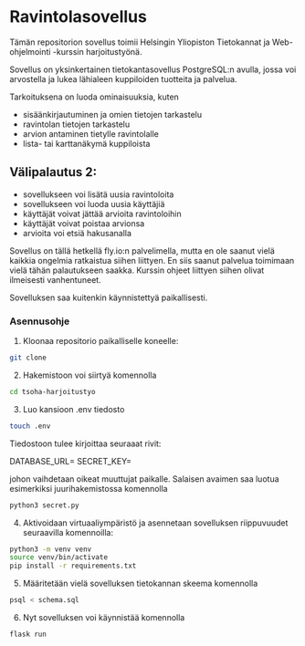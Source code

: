 # Ravintolasovellus

Tämän repositorion sovellus toimii Helsingin Yliopiston Tietokannat ja Web-ohjelmointi -kurssin harjoitustyönä.

Sovellus on yksinkertainen tietokantasovellus PostgreSQL:n avulla, jossa voi arvostella ja lukea lähialeen kuppiloiden tuotteita ja palvelua. 

Tarkoituksena on luoda ominaisuuksia, kuten
- sisäänkirjautuminen ja omien tietojen tarkastelu
- ravintolan tietojen tarkastelu
- arvion antaminen tietylle ravintolalle
- lista- tai karttanäkymä kuppiloista

## Välipalautus 2:
- sovellukseen voi lisätä uusia ravintoloita
- sovellukseen voi luoda uusia käyttäjiä
- käyttäjät voivat jättää arvioita ravintoloihin
- käyttäjät voivat poistaa arvionsa
- arvioita voi etsiä hakusanalla

Sovellus on tällä hetkellä fly.io:n palvelimella, mutta en ole saanut vielä kaikkia ongelmia ratkaistua siihen liittyen. En siis saanut palvelua toimimaan vielä tähän palautukseen saakka. Kurssin ohjeet liittyen siihen olivat ilmeisesti vanhentuneet. 

Sovelluksen saa kuitenkin käynnistettyä paikallisesti.

### Asennusohje

1. Kloonaa repositorio paikalliselle koneelle:
```bash
git clone
```

2. Hakemistoon voi siirtyä komennolla
```bash
cd tsoha-harjoitustyo
```

3. Luo kansioon .env tiedosto
```bash
touch .env
```
Tiedostoon tulee kirjoittaa seuraaat rivit:

DATABASE_URL=<tietokannan-paikallinen-osoite>
SECRET_KEY=<salainen-avain>

johon vaihdetaan oikeat muuttujat paikalle. Salaisen avaimen saa luotua esimerkiksi juurihakemistossa komennolla 
```bash
python3 secret.py
```

4. Aktivoidaan virtuaaliympäristö ja asennetaan sovelluksen riippuvuudet seuraavilla komennoilla:
```bash
python3 -m venv venv
source venv/bin/activate
pip install -r requirements.txt
```

5. Määritetään vielä sovelluksen tietokannan skeema komennolla
```bash
psql < schema.sql
```

6. Nyt sovelluksen voi käynnistää komennolla
```bash
flask run
```
